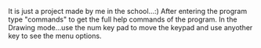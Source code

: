 
It is just a project made by me in the school...:)
After entering the program type "commands" to get the full help commands of the program.
In the Drawing mode...use the num key pad to move the keypad and use anyother key to see the menu options.
